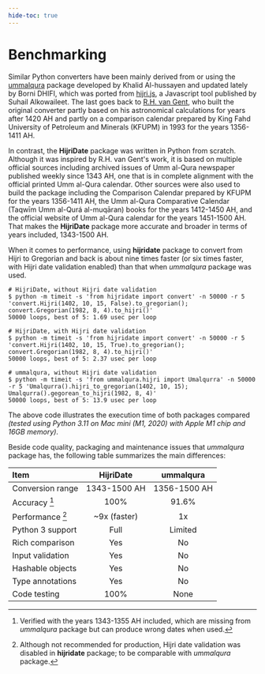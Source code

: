 ```yaml
---
hide-toc: true
---
```


# Benchmarking

Similar Python converters have been mainly derived from or using the [ummalqura] package developed by Khalid Al-hussayen and updated lately by Borni DHIFI, which was ported from [hijri.js], a Javascript tool published by Suhail Alkowaileet. The last goes back to [R.H. van Gent], who built the original converter partly based on his astronomical calculations for years after 1420 AH and partly on a comparison calendar prepared by King Fahd University of Petroleum and Minerals (KFUPM) in 1993 for the years 1356-1411 AH.

In contrast, the **HijriDate** package was written in Python from scratch. Although it was inspired by R.H. van Gent's work, it is based on multiple official sources including archived issues of Umm al-Qura newspaper published weekly since 1343 AH, one that is in complete alignment with the official printed Umm al-Qura calendar. Other sources were also used to build the package including the Comparison Calendar prepared by KFUPM for the years 1356-1411 AH, the Umm al-Qura Comparative Calendar (Taqwīm Umm al-Qurá al-muqāran) books for the years 1412-1450 AH, and the official website of Umm al-Qura calendar for the years 1451-1500 AH. That makes the **HijriDate** package more accurate and broader in terms of years included, 1343-1500 AH.

When it comes to performance, using **hijridate** package to convert from Hijri to Gregorian and back is about nine times faster (or six times faster, with Hijri date validation enabled) than that when _ummalqura_ package was used.

```shell
# HijriDate, without Hijri date validation
$ python -m timeit -s 'from hijridate import convert' -n 50000 -r 5 'convert.Hijri(1402, 10, 15, False).to_gregorian(); convert.Gregorian(1982, 8, 4).to_hijri()'
50000 loops, best of 5: 1.69 usec per loop

# HijriDate, with Hijri date validation
$ python -m timeit -s 'from hijridate import convert' -n 50000 -r 5 'convert.Hijri(1402, 10, 15, True).to_gregorian(); convert.Gregorian(1982, 8, 4).to_hijri()'
50000 loops, best of 5: 2.37 usec per loop

# ummalqura, without Hijri date validation
$ python -m timeit -s 'from ummalqura.hijri import Umalqurra' -n 50000 -r 5 'Umalqurra().hijri_to_gregorian(1402, 10, 15); Umalqurra().gegorean_to_hijri(1982, 8, 4)'
50000 loops, best of 5: 13.9 usec per loop
```

The above code illustrates the execution time of both packages compared _(tested using Python 3.11 on Mac mini (M1, 2020) with Apple M1 chip and 16GB memory)_.

Beside code quality, packaging and maintenance issues that _ummalqura_ package has, the following table summarizes the main differences:

| Item             |  HijriDate   |  ummalqura   |
| :--------------- | :----------: | :----------: |
| Conversion range | 1343-1500 AH | 1356-1500 AH |
| Accuracy [^a]    |     100%     |    91.6%     |
| Performance [^p] | ~9x (faster) |      1x      |
| Python 3 support |     Full     |   Limited    |
| Rich comparison  |     Yes      |      No      |
| Input validation |     Yes      |      No      |
| Hashable objects |     Yes      |      No      |
| Type annotations |     Yes      |      No      |
| Code testing     |     100%     |     None     |

<!-- prettier-ignore -->
[^a]: Verified with the years 1343-1355 AH included, which are missing from
_ummalqura_ package but can produce wrong dates when used.

<!-- prettier-ignore -->
[^p]: Although not recommended for production, Hijri date validation was
disabled in **hijridate** package; to be comparable with _ummalqura_
package.

[ummalqura]: https://pypi.org/project/ummalqura/
[hijri.js]: https://github.com/xsoh/Hijri.js
[r.h. van gent]: http://www.staff.science.uu.nl/~gent0113/islam/ummalqura.htm
